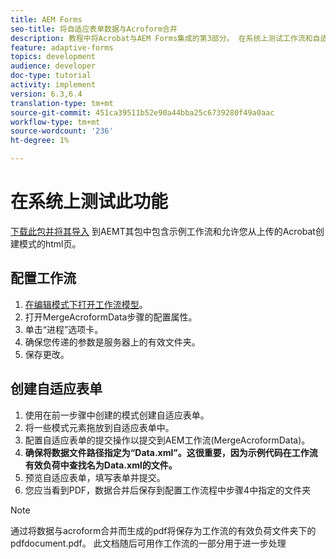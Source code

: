 ```yaml
---
title: AEM Forms
seo-title: 将自适应表单数据与Acroform合并
description: 教程中将Acrobat与AEM Forms集成的第3部分。 在系统上测试工作流和自适应表单。
feature: adaptive-forms
topics: development
audience: developer
doc-type: tutorial
activity: implement
version: 6.3,6.4
translation-type: tm+mt
source-git-commit: 451ca39511b52e90a44bba25c6739280f49a0aac
workflow-type: tm+mt
source-wordcount: '236'
ht-degree: 1%

---
```



# 在系统上测试此功能

[下载此包并将其导入](assets/acro-form-aem-form.zip)
到AEMT其包中包含示例工作流和允许您从上传的Acrobat创建模式的html页。

## 配置工作流

1. [在编辑模式下打开工作流模型](http://localhost:4502/editor.html/conf/global/settings/workflow/models/MergeAcroformData.html)。
2. 打开MergeAcroformData步骤的配置属性。
3. 单击“进程”选项卡。
4. 确保您传递的参数是服务器上的有效文件夹。
5. 保存更改。

## 创建自适应表单

1. 使用在前一步骤中创建的模式创建自适应表单。
2. 将一些模式元素拖放到自适应表单中。
3. 配置自适应表单的提交操作以提交到AEM工作流(MergeAcroformData)。
4. **确保将数据文件路径指定为“Data.xml”。这很重要，因为示例代码在工作流有效负荷中查找名为Data.xml的文件。**
5. 预览自适应表单，填写表单并提交。
6. 您应当看到PDF，数据合并后保存到配置工作流程中步骤4中指定的文件夹

>[!NOTE]
>
>通过将数据与acroform合并而生成的pdf将保存为工作流的有效负荷文件夹下的pdfdocument.pdf。 此文档随后可用作工作流的一部分用于进一步处理
